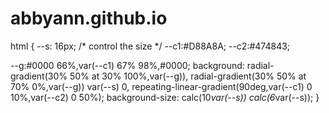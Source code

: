 # abbyann.github.io
<html>
html {
  --s: 16px; /* control the size */
  --c1:#D88A8A;
  --c2:#474843;
  
  --g:#0000 66%,var(--c1) 67% 98%,#0000;
  background:
    radial-gradient(30% 50% at 30% 100%,var(--g)),
    radial-gradient(30% 50% at 70%   0%,var(--g)) var(--s) 0,
    repeating-linear-gradient(90deg,var(--c1) 0 10%,var(--c2) 0 50%);
  background-size: calc(10*var(--s)) calc(6*var(--s));
}

</html>

